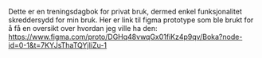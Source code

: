 Dette er en treningsdagbok for privat bruk, dermed enkel funksjonalitet skreddersydd for min bruk. Her er link til figma prototype som ble brukt for å få en oversikt over hvordan jeg ville ha den: https://www.figma.com/proto/DGHq48vwqGx01fiKz4p9qv/Boka?node-id=0-1&t=7KYJsThaTQYjIiZu-1
